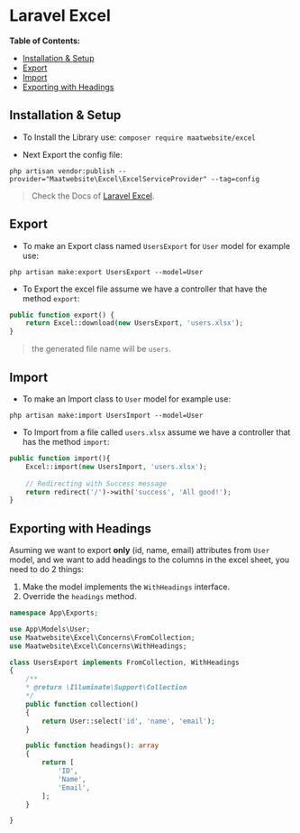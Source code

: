 # Laravel Excel

**Table of Contents:**
* [Installation & Setup](#installation--setup)
* [Export](#export)
* [Import](#import)
* [Exporting with Headings](#exporting-with-headings)


## Installation & Setup

* To Install the Library use: `composer require maatwebsite/excel`

* Next Export the config file: 

```
php artisan vendor:publish --provider="Maatwebsite\Excel\ExcelServiceProvider" --tag=config
```

> Check the Docs of [Laravel Excel](https://laravel-excel.com).


## Export

* To make an Export class named `UsersExport` for `User` model for example use:

```
php artisan make:export UsersExport --model=User

```

* To Export the excel file assume we have a controller that have the method `export`:

```php
public function export() {
    return Excel::download(new UsersExport, 'users.xlsx');
}
```
> the generated file name will be `users`.



## Import

* To make an Import class to `User` model for example use:

```
php artisan make:import UsersImport --model=User
```

* To Import from a file called `users.xlsx` assume we have a controller that has the method `import`:

```php
public function import(){
    Excel::import(new UsersImport, 'users.xlsx');
    
    // Redirecting with Success message
    return redirect('/')->with('success', 'All good!');
}
```


## Exporting with Headings

Asuming we want to export **only** (id, name, email) attributes from `User` model, and we want to add headings to the columns in the excel sheet, you need to do 2 things:

1. Make the model implements the `WithHeadings` interface.
2. Override the `headings` method.

```php
namespace App\Exports;

use App\Models\User;
use Maatwebsite\Excel\Concerns\FromCollection;
use Maatwebsite\Excel\Concerns\WithHeadings;

class UsersExport implements FromCollection, WithHeadings
{
    /**
    * @return \Illuminate\Support\Collection
    */
    public function collection()
    {
        return User::select('id', 'name', 'email');
    }

    public function headings(): array
    {
        return [
            'ID',
            'Name',
            'Email',
        ];
    }

}
```